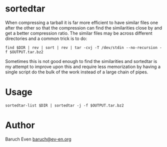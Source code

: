 # sortedtar

When compressing a tarball it is far more efficient to have similar files one after the other so that the compression can find the similarities close by and get a better compression ratio. The similar files may be across different directories and a common trick is to do:

    find $DIR | rev | sort | rev | tar -cvj -T /dev/stdin --no-recursion -f $OUTPUT.tar.bz2

Sometimes this is not good enough to find the similarities and sortedtar is my attempt to improve upon this and require less memorization by having a single script do the bulk of the work instead of a large chain of pipes.

# Usage

    sortedtar-list $DIR | sortedtar -j -f $OUTPUT.tar.bz2

# Author

Baruch Even <baruch@ev-en.org>
